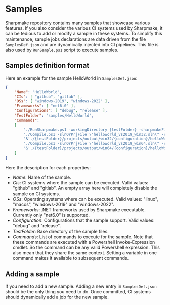 # Samples

Sharpmake repository contains many samples that showcase various features. If you also consider the various CI systems used by Sharpmake, it can be tedious to add or modify a sample in these systems. To simplify this maintenance, sample jobs declarations are data driven from the file `SamplesDef.json` and are dynamically injected into CI pipelines. This file is also used by `RunSample.ps1` script to execute samples.

## Samples definition format

Here an example for the sample HelloWorld in `SamplesDef.json`:

```json
{
    "Name": "HelloWorld",
    "CIs": [ "github", "gitlab" ],
    "OSs": [ "windows-2019", "windows-2022" ],
    "Frameworks": [ "net6.0" ],
    "Configurations": [ "debug", "release" ],
    "TestFolder": "samples/HelloWorld",
    "Commands":
    [
        "./RunSharpmake.ps1 -workingDirectory {testFolder} -sharpmakeFile \"HelloWorld.sharpmake.cs\" -framework {framework}",
        "./Compile.ps1 -slnOrPrjFile \"helloworld_vs2019_win32.sln\" -configuration {configuration} -platform \"Win32\" -WorkingDirectory \"{testFolder}/projects\" -VsVersion {os} -compiler MsBuild",
        "&'./{testFolder}/projects/output/win32/{configuration}/helloWorld.exe'",
        "./Compile.ps1 -slnOrPrjFile \"helloworld_vs2019_win64.sln\" -configuration {configuration} -platform \"x64\" -WorkingDirectory \"{testFolder}/projects\" -VsVersion {os} -compiler MsBuild",
        "&'./{testFolder}/projects/output/win64/{configuration}/helloWorld.exe'"
    ]
}
```

Here the description for each properties:

- *Name*: Name of the sample.
- *CIs*: CI systems where the sample can be executed. Valid values: "github" and "gitlab". An empty array here will completely disable the sample on CI systems.
- *OSs*: Operating systems where can be executed. Valid values: "linux", "macos", "windows-2019" and "windows-2022".
- *Frameworks*: .NET frameworks used by Sharpmake executable. Currently only "net6.0" is supported.
- *Configuration*: Configurations that the sample support. Valid values: "debug" and "release".
- *TestFolder*: Base directory of the sample files.
- *Commands*: List of commands to execute for the sample. Note that these commands are executed with a Powershell Invoke-Expression cmdlet. So the command can be any valid Powershell expression. This also mean that they share the same context. Setting a variable in one command makes it available to subsequent commands.

## Adding a sample

If you need to add a new sample. Adding a new entry in `SamplesDef.json` should be the only thing you need to do. Once committed, CI systems should dynamically add a job for the new sample.
